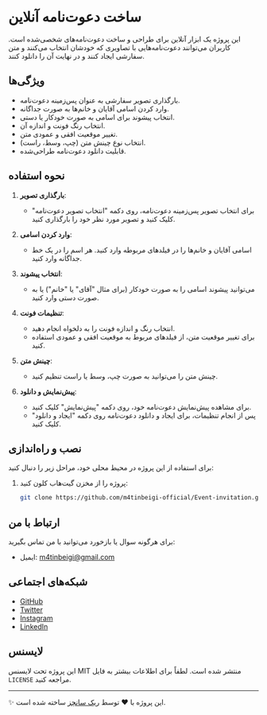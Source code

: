 # ساخت دعوت‌نامه آنلاین

این پروژه یک ابزار آنلاین برای طراحی و ساخت دعوت‌نامه‌های شخصی‌شده است. کاربران می‌توانند دعوت‌نامه‌هایی با تصاویری که خودشان انتخاب می‌کنند و متن سفارشی ایجاد کنند و در نهایت آن را دانلود کنند.

## ویژگی‌ها
- بارگذاری تصویر سفارشی به عنوان پس‌زمینه دعوت‌نامه.
- وارد کردن اسامی آقایان و خانم‌ها به صورت جداگانه.
- انتخاب پیشوند برای اسامی به صورت خودکار یا دستی.
- انتخاب رنگ فونت و اندازه آن.
- تغییر موقعیت افقی و عمودی متن.
- انتخاب نوع چینش متن (چپ، وسط، راست).
- قابلیت دانلود دعوت‌نامه طراحی‌شده.

## نحوه استفاده

1. **بارگذاری تصویر**:
   - برای انتخاب تصویر پس‌زمینه دعوت‌نامه، روی دکمه "انتخاب تصویر دعوت‌نامه" کلیک کنید و تصویر مورد نظر خود را بارگذاری کنید.

2. **وارد کردن اسامی**:
   - اسامی آقایان و خانم‌ها را در فیلدهای مربوطه وارد کنید. هر اسم را در یک خط جداگانه وارد کنید.

3. **انتخاب پیشوند**:
   - می‌توانید پیشوند اسامی را به صورت خودکار (برای مثال "آقای" یا "خانم") یا به صورت دستی وارد کنید.

4. **تنظیمات فونت**:
   - انتخاب رنگ و اندازه فونت را به دلخواه انجام دهید.
   - برای تغییر موقعیت متن، از فیلدهای مربوط به موقعیت افقی و عمودی استفاده کنید.

5. **چینش متن**:
   - چینش متن را می‌توانید به صورت چپ، وسط یا راست تنظیم کنید.

6. **پیش‌نمایش و دانلود**:
   - برای مشاهده پیش‌نمایش دعوت‌نامه خود، روی دکمه "پیش‌نمایش" کلیک کنید.
   - پس از انجام تنظیمات، برای ایجاد و دانلود دعوت‌نامه روی دکمه "ایجاد و دانلود" کلیک کنید.

## نصب و راه‌اندازی

برای استفاده از این پروژه در محیط محلی خود، مراحل زیر را دنبال کنید:

1. پروژه را از مخزن گیت‌هاب کلون کنید:
   ```bash
   git clone https://github.com/m4tinbeigi-official/Event-invitation.git

## ارتباط با من

برای هرگونه سوال یا بازخورد می‌توانید با من تماس بگیرید:

- ایمیل: [m4tinbeigi@gmail.com](mailto:m4tinbeigi@gmail.com)

## شبکه‌های اجتماعی

- [GitHub](https://github.com/m4tinbeigi-official/)
- [Twitter](https://twitter.com/m4tinbeigi)
- [Instagram](https://www.instagram.com/m4tinbeigi)
- [LinkedIn](https://linkedin.com/in/matinbeigi)

## لایسنس

این پروژه تحت لایسنس MIT منتشر شده است. لطفاً برای اطلاعات بیشتر به فایل `LICENSE` مراجعه کنید.

---

✨ این پروژه با ❤️ توسط [ریک سانچز](https://github.com/m4tinbeigi-official) ساخته شده است.
